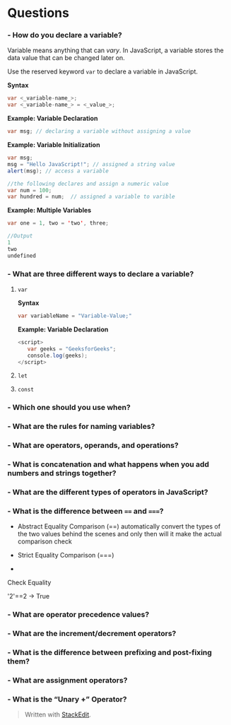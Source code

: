# Questions
### **-    How do you declare a variable?**

Variable means anything that can *vary*. 
In JavaScript, a variable stores the data value that can be changed later on.

Use the reserved keyword `var` to declare a variable in JavaScript.

**Syntax**
   
 ``` java
 var <_variable-name_>;
 var <_variable-name_> = <_value_>;
```

   **Example: Variable Declaration**
   ```java
var msg; // declaring a variable without assigning a value
```

**Example: Variable Initialization**
```java
var msg; 
msg = "Hello JavaScript!"; // assigned a string value
alert(msg); // access a variable

//the following declares and assign a numeric value
var num = 100; 
var hundred = num;  // assigned a variable to varible
```
**Example: Multiple Variables**

```java
var one = 1, two = 'two', three;

//Output
1
two
undefined
```

### **-   What are three different ways to declare a variable?**
1. ```var```
	
	**Syntax**
	   
	 ``` java
	 var variableName = "Variable-Value;"
	```

	**Example: Variable Declaration**
	
	 ```java
	<script>
	    var geeks = "GeeksforGeeks";
	    console.log(geeks);
	</script>
	```

3. ```let```
4. ```const```

### **-   Which one should you use when?**


### **-   What are the rules for naming variables?**


### **-   What are operators, operands, and operations?**


### **-   What is concatenation and what happens when you add numbers and strings together?**


### **-   What are the different types of operators in JavaScript?**
### **-   What is the difference between  `==`  and  `===`?**
- Abstract Equality Comparison (==) 
		automatically convert the types of the two values behind the scenes and only then will it make the actual comparison check

- Strict Equality Comparison (===)
- 
Check Equality

'2'==2 -> True


### **-   What are operator precedence values?**
### **-   What are the increment/decrement operators?**
### **-   What is the difference between prefixing and post-fixing them?**
### **-   What are assignment operators?**
### **-   What is the “Unary +” Operator?**

> Written with [StackEdit](https://stackedit.io/).
<!--stackedit_data:
eyJoaXN0b3J5IjpbNzQ1MjAwNTA1XX0=
-->